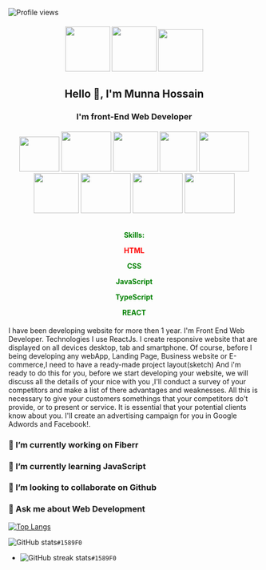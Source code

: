 ![Profile views](https://gpvc.arturio.dev/munnahosssain)  

<h4 align="center"  display="flex">
  <img width="90" height="90" src="https://www.freeiconspng.com/uploads/skype-icon-3.png" />
  <img width="90" height="90" src="https://pngimg.com/uploads/linkedIn/linkedIn_PNG24.png" />
  <img width="90" height="85" src="http://pngimg.com/uploads/facebook_logos/facebook_logos_PNG19748.png" />
</h4>

<h2 align="center">Hello 👋, I'm Munna Hossain</h2>
<h3 align="center">I'm front-End Web Developer</h3>

<h6 align="center">
  <img width="80" height="70" src="https://www.jilldelosangeles.com/images/badge-html-5.png" />
  <img width="100" height="80" src="https://cdn.iconscout.com/icon/free/png-256/css-118-569410.png" />
  <img width="90" height="80" src="https://cdn.iconscout.com/icon/free/png-256/bootstrap-6-1175203.png" />
  <img width="75" height="80" src="https://cdn.freebiesupply.com/logos/large/2x/javascript-logo-png-transparent.png" />
  <img width="100" height="80" src="https://i.ibb.co/qFGmcG7/download.png" />
  <img width="90" height="80" src="https://img.icons8.com/color/452/material-ui.png" />
  <img width="100" height="80" src="https://cdn.iconscout.com/icon/free/png-256/bootstrap-6-1175203.png" />
  <img width="100" height="80" src="https://cdn.iconscout.com/icon/free/png-256/bootstrap-6-1175203.png" />
  <img width="100" height="80" src="https://cdn.iconscout.com/icon/free/png-256/bootstrap-6-1175203.png" />
</h6>

<h4 align="center" style="color: green">
  Skills: <p style="color: red">HTML</p>  <p>CSS</p>  <p>JavaScript</p>  <p>TypeScript</p>  <p>REACT</p>  
</h4>
 
I have been developing website for more then 1 year. I'm Front End Web Developer. Technologies I use ReactJs. I create responsive website that are displayed on all devices desktop, tab and smartphone. Of course, before I being developing any webApp, Landing Page, Business website or E-commerce,I need to have a ready-made project layout(sketch) And i'm ready to do this for you, before we start developing your website, we will discuss all the details of your nice with you ,I'll conduct a survey of your competitors and make a list of there advantages and weaknesses. All this is necessary to give your customers somethings that your competitors do't provide, or to present or service. It is essential that your potential clients know about you. I'll create an advertising campaign for you in Google Adwords and Facebook!.


### 🔭 I’m currently working on Fiberr 
### 🌱 I’m currently learning JavaScript 
### 👯 I’m looking to collaborate on Github 
### 💬 Ask me about Web Development 

[![Top Langs](https://github-readme-stats.vercel.app/api/top-langs/?username=anuraghazra&layout=compact)](https://github.com/anuraghazra/github-readme-stats)

![GitHub stats](https://github-readme-stats.vercel.app/api?username=munnahosssain&show_icons=true)`#1589F0`

- ![GitHub streak stats](https://github-readme-streak-stats.herokuapp.com/?user=munnahosssain)`#1589F0`


